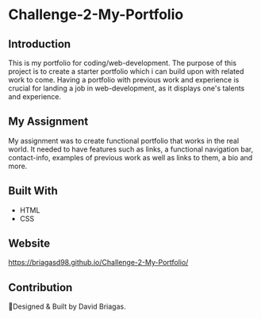 # Challenge-2-My-Portfolio

## Introduction
This is my portfolio for coding/web-development. The purpose of this project
is to create a starter portfolio which i can build upon with related work to come.
Having a portfolio with previous work and experience is crucial for landing a job in
web-development, as it displays one's talents and experience.

## My Assignment
My assignment was to create functional portfolio that works in the real world.
It needed to have features such as links, a functional navigation bar, contact-info, examples
of previous work as well as links to them, a bio and more.

## Built With
* HTML
* CSS

## Website
https://briagasd98.github.io/Challenge-2-My-Portfolio/
## Contribution
🧠Designed & Built by David Briagas.
